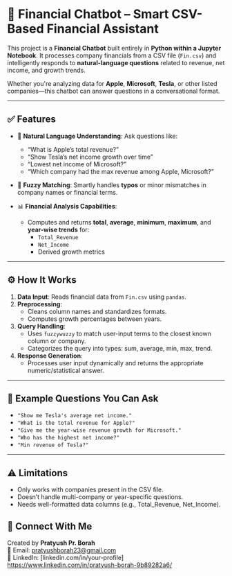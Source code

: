# 📘 Financial Chatbot – Smart CSV-Based Financial Assistant

This project is a **Financial Chatbot** built entirely in **Python within a Jupyter Notebook**. It processes company financials from a CSV file (`Fin.csv`) and intelligently responds to **natural-language questions** related to revenue, net income, and growth trends.

Whether you're analyzing data for **Apple**, **Microsoft**, **Tesla**, or other listed companies—this chatbot can answer questions in a conversational format.

---

## ✅ Features

- 💬 **Natural Language Understanding**: Ask questions like:
  - “What is Apple’s total revenue?”
  - “Show Tesla’s net income growth over time”
  - “Lowest net income of Microsoft?”
  - “Which company had the max revenue among Apple, Microsoft?”

- 🔎 **Fuzzy Matching**: Smartly handles **typos** or minor mismatches in company names or financial terms.

- 📊 **Financial Analysis Capabilities**:
  - Computes and returns **total**, **average**, **minimum**, **maximum**, and **year-wise trends** for:
    - `Total_Revenue`
    - `Net_Income`
    - Derived growth metrics

---

## ⚙️ How It Works

1. **Data Input**: Reads financial data from `Fin.csv` using `pandas`.
2. **Preprocessing**:
   - Cleans column names and standardizes formats.
   - Computes growth percentages between years.
3. **Query Handling**:
   - Uses `fuzzywuzzy` to match user-input terms to the closest known column or company.
   - Categorizes the query into types: sum, average, min, max, trend.
4. **Response Generation**:
   - Processes user input dynamically and returns the appropriate numeric/statistical answer.

---

## 🧪 Example Questions You Can Ask

- `"Show me Tesla's average net income."`
- `"What is the total revenue for Apple?"`
- `"Give me the year-wise revenue growth for Microsoft."`
- `"Who has the highest net income?"`
- `"Min revenue of Tesla?"`

---
## ⚠️ Limitations
- Only works with companies present in the CSV file.
- Doesn’t handle multi-company or year-specific questions.
- Needs well-formatted data columns (e.g., Total_Revenue, Net_Income).

 ## 💬 Connect With Me

Created by **Pratyush Pr. Borah**  
📧 Email: pratyushborah23@gmail.com  
🔗 LinkedIn: [linkedin.com/in/your-profile] https://www.linkedin.com/in/pratyush-borah-9b89282a6/

